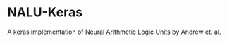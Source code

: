 # NALU-Keras
A keras implementation of [Neural Arithmetic Logic Units](https://arxiv.org/pdf/1808.00508.pdf) by Andrew et. al.
